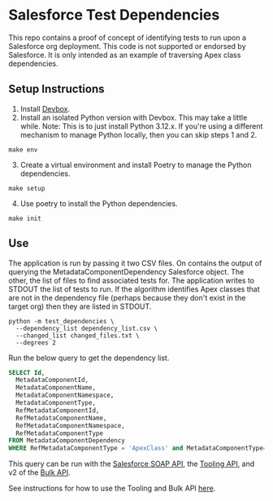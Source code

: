 # Salesforce Test Dependencies
This repo contains a proof of concept of identifying tests to run upon a Salesforce
org deployment. This code is not supported or endorsed by Salesforce. 
It is only intended as an example of traversing Apex class dependencies.

## Setup Instructions

1. Install [Devbox](https://www.jetpack.io/devbox/docs/quickstart/).
2. Install an isolated Python version with Devbox. This may take a little while.
   Note: This is to just install Python 3.12.x. If you're using a different 
   mechanism to manage Python locally, then you can skip steps 1 and 2.
  ```shell
  make env
  ```

3. Create a virtual environment and install Poetry to manage the Python dependencies.
  ```shell
  make setup
  ```

4. Use poetry to install the Python dependencies. 
  ```shell
  make init
  ```

## Use
The application is run by passing it two CSV files. On contains the output of 
querying the MetadataComponentDependency Salesforce object. The other, the list of 
files to find associated tests for. The application writes to STDOUT the list of 
tests to run. If the algorithm identifies Apex classes that are not in the 
dependency file (perhaps because they don't exist in the target org) then they are 
listed in STDOUT.

```shell
python -m test_dependencies \
  --dependency_list dependency_list.csv \
  --changed_list changed_files.txt \
  --degrees 2
```

Run the below query to get the dependency list. 
```sql
SELECT Id, 
  MetadataComponentId, 
  MetadataComponentName,
  MetadataComponentNamespace,
  MetadataComponentType, 
  RefMetadataComponentId, 
  RefMetadataComponentName, 
  RefMetadataComponentNamespace,
  RefMetadataComponentType 
FROM MetadataComponentDependency
WHERE RefMetadataComponentType = 'ApexClass' and MetadataComponentType='ApexClass'
```

This query can be run with the [Salesforce SOAP API](https://developer.salesforce.com/docs/atlas.en-us.api.meta/api/sforce_api_calls_query.htm), the [Tooling API](https://developer.salesforce.com/docs/atlas.en-us.api_tooling.meta/api_tooling/tooling_api_objects_metadatacomponentdependency.htm), and v2 of the [Bulk API](https://developer.salesforce.com/docs/atlas.en-us.api_asynch.meta/api_asynch/queries.htm).

See instructions for how to use the Tooling and Bulk API [here](https://help.salesforce.com/s/articleView?id=release-notes.rn_api_bulk_metadatacomponentdependency_beta.htm&release=226&type=5).

